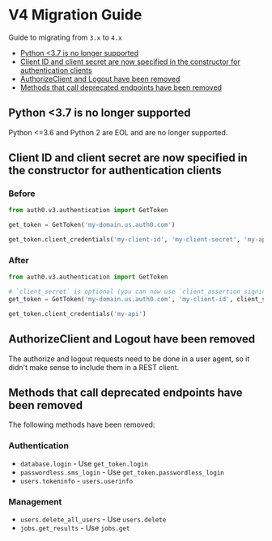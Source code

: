 # V4 Migration Guide

Guide to migrating from `3.x` to `4.x`

- [Python <3.7 is no longer supported](#python-37-is-no-longer-supported)
- [Client ID and client secret are now specified in the constructor for authentication clients](#client-id-and-client-secret-are-now-specified-in-the-constructor-for-authentication-clients)
- [AuthorizeClient and Logout have been removed](#authorizeclient-and-logout-have-been-removed)
- [Methods that call deprecated endpoints have been removed](#methods-that-call-deprecated-endpoints-have-been-removed)

## Python <3.7 is no longer supported

Python <=3.6 and Python 2 are EOL and are no longer supported. 

## Client ID and client secret are now specified in the constructor for authentication clients

### Before

```py
from auth0.v3.authentication import GetToken

get_token = GetToken('my-domain.us.auth0.com')

get_token.client_credentials('my-client-id', 'my-client-secret', 'my-api')
```

### After

```py
from auth0.v3.authentication import GetToken

# `client_secret` is optional (you can now use `client_assertion_signing_key` as an alternative) 
get_token = GetToken('my-domain.us.auth0.com', 'my-client-id', client_secret='my-client-secret')

get_token.client_credentials('my-api')
```

## AuthorizeClient and Logout have been removed

The authorize and logout requests need to be done in a user agent, so it didn't make sense to include them in a REST client.

## Methods that call deprecated endpoints have been removed

The following methods have been removed:

### Authentication

- `database.login` - Use `get_token.login`
- `passwordless.sms_login` - Use `get_token.passwordless_login`
- `users.tokeninfo` - `users.userinfo`

### Management

- `users.delete_all_users` - Use `users.delete`
- `jobs.get_results` - Use `jobs.get`